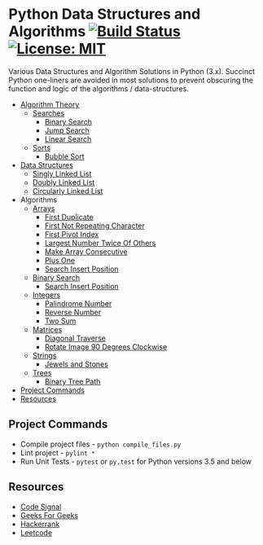 # Python Data Structures and Algorithms [![Build Status](https://travis-ci.org/ahcode0919/python-ds-algorithms.svg?branch=master)](https://travis-ci.org/ahcode0919/python-ds-algorithms) [![License: MIT](https://img.shields.io/badge/License-MIT-yellow.svg)](https://opensource.org/licenses/MIT)

Various Data Structures and Algorithm Solutions in Python (3.x). Succinct Python one-liners are avoided in most solutions
to prevent obscuring the function and logic of the algorithms / data-structures.  

* [Algorithm Theory](./algorithm_theory/README.md)
    * [Searches](./algorithm_theory/README.md#searches)
        * [Binary Search](./algorithm_theory/README.md#binary-search)
        * [Jump Search](./algorithm_theory/README.md#jump-search)
        * [Linear Search](./algorithm_theory/README.md#linear-search)
    * [Sorts](./algorithm_theory/README.md#sorts)
        * [Bubble Sort](./algorithm_theory/README.md#bubble-sort)
* [Data Structures](./data_structures/README.md)
    * [Singly Linked List](./data_structures/README.md#singly-linked-list)
    * [Doubly Linked List](./data_structures/README.md#doubly-linked-list)
    * [Circularly Linked List](./data_structures/README.md#circularly-linked-list)
* Algorithms
    * [Arrays](./arrays/README.md)
        * [First Duplicate](./arrays/README.md#first-duplicate)
        * [First Not Repeating Character](./arrays/README.md#first-not-repeating-character)
        * [First Pivot Index](./arrays/README.md#first-pivot-index)
        * [Largest Number Twice Of Others](./arrays/README.md#largest-number-at-least-twice-of-others)
        * [Make Array Consecutive](./arrays/README.md#make-array-consecutive)
        * [Plus One](./arrays/README.md#plus-one)
        * [Search Insert Position](./arrays/README.md#search-insert-position)
    * [Binary Search](./binary_search/README.md)
        * [Search Insert Position](./binary_search/README.md#search-insert-position)
    * [Integers](./integers/README.md)
        * [Palindrome Number](./integers/README.md#palindrome-number)
        * [Reverse Number](./integers/README.md#reverse-number)
        * [Two Sum](./integers/README.md#two-sum)
    * [Matrices](./multi_dimensional_arrays/README.md)
        * [Diagonal Traverse](./multi_dimensional_arrays/README.md#diagonal-traverse)
        * [Rotate Image 90 Degrees Clockwise](./multi_dimensional_arrays/README.md#rotate-image-90-degrees-clockwise)
    * [Strings](./strings/README.md)
        * [Jewels and Stones](./strings/README.md#jewels-and-stones)
    * [Trees](./trees/README.md)
        * [Binary Tree Path](./trees/README.md#binary-tree-path)
* [Project Commands](#project-commands)
* [Resources](#resources)

## Project Commands

* Compile project files - `python compile_files.py`
* Lint project - `pylint *`
* Run Unit Tests - `pytest` or `py.test` for Python versions 3.5 and below

## Resources

* [Code Signal](https://codesignal.com)
* [Geeks For Geeks](https://www.geeksforgeeks.org/)
* [Hackerrank](https://www.hackerrank.com/)
* [Leetcode](https://www.leetcode.com)
